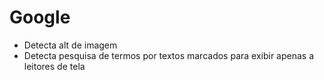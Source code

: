 # Google
- Detecta alt de imagem
- Detecta pesquisa de termos por textos marcados para exibir apenas a leitores
 de tela
